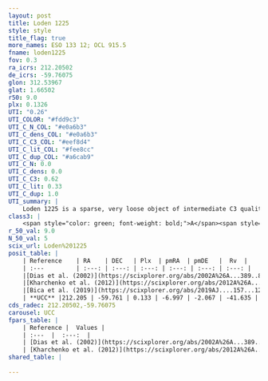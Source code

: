 ```yaml
---
layout: post
title: Loden 1225
style: style
title_flag: true
more_names: ESO 133 12; OCL 915.5
fname: loden1225
fov: 0.3
ra_icrs: 212.20502
de_icrs: -59.76075
glon: 312.53967
glat: 1.66502
r50: 9.0
plx: 0.1326
UTI: "0.26"
UTI_COLOR: "#fdd9c3"
UTI_C_N_COL: "#e0a6b3"
UTI_C_dens_COL: "#e0a6b3"
UTI_C_C3_COL: "#eef8d4"
UTI_C_lit_COL: "#fee8cc"
UTI_C_dup_COL: "#a6cab9"
UTI_C_N: 0.0
UTI_C_dens: 0.0
UTI_C_C3: 0.62
UTI_C_lit: 0.33
UTI_C_dup: 1.0
UTI_summary: |
    Loden 1225 is a sparse, very loose object of intermediate C3 quality. It is poorly studied in the literature, with no articles listed in the last 6 years.<br><br><span style="color: #99180f; font-weight: bold;">Warning: </span>contains less than 25 stars with <i>P>0.5</i> estimated.
class3: |
    <span style="color: green; font-weight: bold;">A</span><span style="color: red; font-weight: bold;">C</span>
r_50_val: 9.0
N_50_val: 5
scix_url: Loden%201225
posit_table: |
    | Reference    | RA    | DEC   | Plx  | pmRA  | pmDE   |  Rv  |
    | :---         | :---: | :---: | :---: | :---: | :---: | :---: |
    |[Dias et al. (2002)](https://scixplorer.org/abs/2002A%26A...389..871D) | 212.262 | -59.717 | -- | -2.61 | -3.35 | -- |
    |[Kharchenko et al. (2012)](https://scixplorer.org/abs/2012A%26A...543A.156K) | 212.34 | -59.725 | -- | -9.95 | 0.25 | -- |
    |[Bica et al. (2019)](https://scixplorer.org/abs/2019AJ....157...12B) | 212.245 | -59.723 | -- | -- | -- | -- |
    | **UCC** |212.205 | -59.761 | 0.133 | -6.997 | -2.067 | -41.635 | 
cds_radec: 212.20502,-59.76075
carousel: UCC
fpars_table: |
    | Reference |  Values |
    | :---  |  :---:  |
    | [Dias et al. (2002)](https://scixplorer.org/abs/2002A%26A...389..871D) | `E(B-V)=0.2, Dist=1500.0, Age=8.67` |
    | [Kharchenko et al. (2012)](https://scixplorer.org/abs/2012A%26A...543A.156K) | `e_bv=0.25, distance=1330, log_age=8.67` |
shared_table: |
    
---
```

